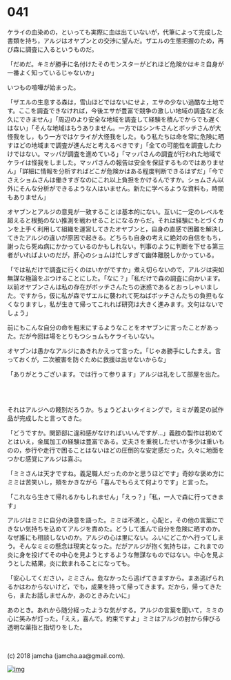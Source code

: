 # 041

ケライの血染めの，といっても実際に血は出ていないが，代筆によって完成した書類を持ち，アルジはオヤブンとの交渉に望んだ。ザエルの生態把握のため，再び森に調査に入るというものだ。  

「だめだ。キミが勝手に名付けたそのモンスターがどれほど危険かはキミ自身が一番よく知っているじゃないか」  

いつもの喧嘩が始まった。  

「ザエルの生息する森は，雪山ほどではないにせよ，エサの少ない過酷な土地です。ここを調査できなければ，今後エサが豊富で競争の激しい地域の調査など永久にできません」「周辺のより安全な地域を調査して経験を積んでからでも遅くはない」「そんな地域はもうありません。一方ではシンキさんとボッチさんが大怪我をし，もう一方ではケライが大怪我をした。もう私たちは命を常に危険に晒すほどの地域まで調査が進んだと考えるべきです」「全ての可能性を調査したわけではない。マッパが調査を進めている」「マッパさんの調査が行われた地域でケライは怪我をしました。マッパさんの報告は安全を保証するものではありません」「詳細に情報を分析すればどこが危険かはある程度判断できるはずだ」「今でさえショムさんは働きすぎなのにこれ以上負担をかけるんですか。ショムさん以外にそんな分析ができるような人はいません。新たに学べるような資料も，時間もありません」  

オヤブンとアルジの意見が一致することは基本的にない。互いに一定のレベルを超えると根拠のない推測を戦わせることになるからだ。それは経験にもとづくカンを上手く利用して組織を運営してきたオヤブンと，自身の直感で困難を解決してきたアルジの違いが原因で起きる。どちらも自身の考えに絶対の自信をもち，謝ったら死ぬ病にかかっているのかもしれない。判事のように判断を下せる第三者がいればよいのだが，肝心のショムは忙しすぎて幽体離脱しかかっている。  

「では私だけで調査に行くのはいかがですか」煮え切らないので，アルジは突如無謀な極論をぶつけることにした。「なに？」「私だけで森の調査に向かいます。以前オヤブンさんは私の存在がボッチさんたちの迷惑であるとおっしゃいました。ですから，仮に私が森でザエルに襲われて死ねばボッチさんたちの負担もなくなりますし，私が生きて帰ってこれれば研究は大きく進みます。文句はないでしょう」  

前にもこんな自分の命を粗末にするようなことをオヤブンに言ったことがあった。だが今回は場をとりもつショムもケライもいない。  

オヤブンは愚かなアルジにあきれかえって言った。「じゃあ勝手にしたまえ。言っておくが，二次被害を防ぐために救援は出せないからな」  

「ありがとうございます。では行って参ります」アルジは礼をして部屋を出た。  

<br>  
<br>  

それはアルジへの餞別だろうか。ちょうどよいタイミングで，ミミが義足の試作品が完成したと言ってきた。  

「どうですか。関節部に違和感がなければいいんですが…」義肢の製作は初めてとはいえ，金属加工の経験は豊富である。丈夫さを重視したせいか多少は重いものの，歩行や走行で困ることはないほどの圧倒的な安定感だった。久々に地面をつかむ感覚にアルジは喜ぶ。  

「ミミさんは天才ですね。義足職人だったのかと思うほどです」奇妙な褒め方にミミは苦笑いし，頬をかきながら「喜んでもらえて何よりです」と言った。  

「これなら生きて帰れるかもしれません」「えっ？」「私，一人で森に行ってきます」  

アルジはミミに自分の決意を語った。ミミは不満と，心配と，その他の言葉にできない気持ちを込めてアルジを責めた。どうして進んで自分を危険に晒すのか。なぜ誰にも相談しないのか。アルジの心は里にない。ふいにどこかへ行ってしまう。そんなミミの懸念は現実となった。だがアルジが抱く気持ちは，これまでの炎に身を投げてその中心を見ようとするような無謀なものではない。中心を見ようとした結果，炎に飲まれることになっても。  

「安心してください，ミミさん。危なかったら逃げてきますから。まあ逃げられるかはわからないけど，でも，成果を持って帰ってきます。だから，帰ってきたら，またお話しませんか，あのときみたいに」  

あのとき。あれから随分経ったような気がする。アルジの言葉を聞いて，ミミの心に笑みが灯った。「ええ，喜んで。約束ですよ」ミミはアルジの肘から伸びる透明な薬指と指切りをした。  

<br>  
<br>  
(c) 2018 jamcha (jamcha.aa@gmail.com).  

[![img](http://i.creativecommons.org/l/by-nc-sa/4.0/88x31.png)](http://creativecommons.org/licenses/by-nc-sa/4.0/deed)